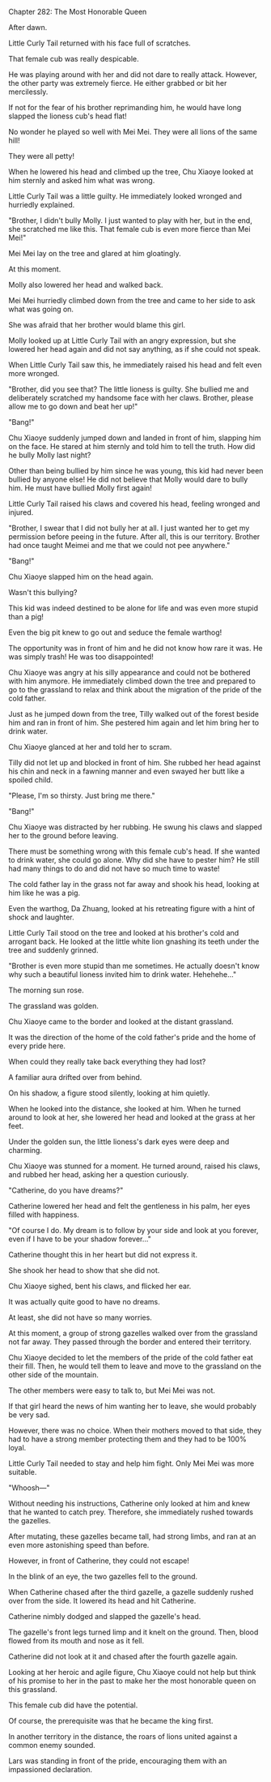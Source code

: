 Chapter 282: The Most Honorable Queen

After dawn.

Little Curly Tail returned with his face full of scratches.

That female cub was really despicable.

He was playing around with her and did not dare to really attack. However, the other party was extremely fierce. He either grabbed or bit her mercilessly.

If not for the fear of his brother reprimanding him, he would have long slapped the lioness cub's head flat\!

No wonder he played so well with Mei Mei. They were all lions of the same hill\!

They were all petty\!

When he lowered his head and climbed up the tree, Chu Xiaoye looked at him sternly and asked him what was wrong.

Little Curly Tail was a little guilty. He immediately looked wronged and hurriedly explained.

"Brother, I didn't bully Molly. I just wanted to play with her, but in the end, she scratched me like this. That female cub is even more fierce than Mei Mei\!"

Mei Mei lay on the tree and glared at him gloatingly.

At this moment.

Molly also lowered her head and walked back.

Mei Mei hurriedly climbed down from the tree and came to her side to ask what was going on.

She was afraid that her brother would blame this girl.

Molly looked up at Little Curly Tail with an angry expression, but she lowered her head again and did not say anything, as if she could not speak.

When Little Curly Tail saw this, he immediately raised his head and felt even more wronged.

"Brother, did you see that? The little lioness is guilty. She bullied me and deliberately scratched my handsome face with her claws. Brother, please allow me to go down and beat her up\!"

"Bang\!"

Chu Xiaoye suddenly jumped down and landed in front of him, slapping him on the face. He stared at him sternly and told him to tell the truth. How did he bully Molly last night?

Other than being bullied by him since he was young, this kid had never been bullied by anyone else\! He did not believe that Molly would dare to bully him. He must have bullied Molly first again\!

Little Curly Tail raised his claws and covered his head, feeling wronged and injured.

"Brother, I swear that I did not bully her at all. I just wanted her to get my permission before peeing in the future. After all, this is our territory. Brother had once taught Meimei and me that we could not pee anywhere."

"Bang\!"

Chu Xiaoye slapped him on the head again.

Wasn't this bullying?

This kid was indeed destined to be alone for life and was even more stupid than a pig\!

Even the big pit knew to go out and seduce the female warthog\!

The opportunity was in front of him and he did not know how rare it was. He was simply trash\! He was too disappointed\!

Chu Xiaoye was angry at his silly appearance and could not be bothered with him anymore. He immediately climbed down the tree and prepared to go to the grassland to relax and think about the migration of the pride of the cold father.

Just as he jumped down from the tree, Tilly walked out of the forest beside him and ran in front of him. She pestered him again and let him bring her to drink water.

Chu Xiaoye glanced at her and told her to scram.

Tilly did not let up and blocked in front of him. She rubbed her head against his chin and neck in a fawning manner and even swayed her butt like a spoiled child.

"Please, I'm so thirsty. Just bring me there."

"Bang\!"

Chu Xiaoye was distracted by her rubbing. He swung his claws and slapped her to the ground before leaving.

There must be something wrong with this female cub's head. If she wanted to drink water, she could go alone. Why did she have to pester him? He still had many things to do and did not have so much time to waste\!

The cold father lay in the grass not far away and shook his head, looking at him like he was a pig.

Even the warthog, Da Zhuang, looked at his retreating figure with a hint of shock and laughter.

Little Curly Tail stood on the tree and looked at his brother's cold and arrogant back. He looked at the little white lion gnashing its teeth under the tree and suddenly grinned.

"Brother is even more stupid than me sometimes. He actually doesn't know why such a beautiful lioness invited him to drink water. Hehehehe…"

The morning sun rose.

The grassland was golden.

Chu Xiaoye came to the border and looked at the distant grassland.

It was the direction of the home of the cold father's pride and the home of every pride here.

When could they really take back everything they had lost?

A familiar aura drifted over from behind.

On his shadow, a figure stood silently, looking at him quietly.

When he looked into the distance, she looked at him. When he turned around to look at her, she lowered her head and looked at the grass at her feet.

Under the golden sun, the little lioness's dark eyes were deep and charming.

Chu Xiaoye was stunned for a moment. He turned around, raised his claws, and rubbed her head, asking her a question curiously.

"Catherine, do you have dreams?"

Catherine lowered her head and felt the gentleness in his palm, her eyes filled with happiness.

"Of course I do. My dream is to follow by your side and look at you forever, even if I have to be your shadow forever…"

Catherine thought this in her heart but did not express it.

She shook her head to show that she did not.

Chu Xiaoye sighed, bent his claws, and flicked her ear.

It was actually quite good to have no dreams.

At least, she did not have so many worries.

At this moment, a group of strong gazelles walked over from the grassland not far away. They passed through the border and entered their territory.

Chu Xiaoye decided to let the members of the pride of the cold father eat their fill. Then, he would tell them to leave and move to the grassland on the other side of the mountain.

The other members were easy to talk to, but Mei Mei was not.

If that girl heard the news of him wanting her to leave, she would probably be very sad.

However, there was no choice. When their mothers moved to that side, they had to have a strong member protecting them and they had to be 100% loyal.

Little Curly Tail needed to stay and help him fight. Only Mei Mei was more suitable.

"Whoosh—"

Without needing his instructions, Catherine only looked at him and knew that he wanted to catch prey. Therefore, she immediately rushed towards the gazelles.

After mutating, these gazelles became tall, had strong limbs, and ran at an even more astonishing speed than before.

However, in front of Catherine, they could not escape\!

In the blink of an eye, the two gazelles fell to the ground.

When Catherine chased after the third gazelle, a gazelle suddenly rushed over from the side. It lowered its head and hit Catherine.

Catherine nimbly dodged and slapped the gazelle's head.

The gazelle's front legs turned limp and it knelt on the ground. Then, blood flowed from its mouth and nose as it fell.

Catherine did not look at it and chased after the fourth gazelle again.

Looking at her heroic and agile figure, Chu Xiaoye could not help but think of his promise to her in the past to make her the most honorable queen on this grassland.

This female cub did have the potential.   

Of course, the prerequisite was that he became the king first.

In another territory in the distance, the roars of lions united against a common enemy sounded. 

Lars was standing in front of the pride, encouraging them with an impassioned declaration.